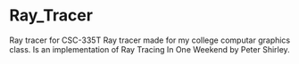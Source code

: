 # Ray_Tracer
Ray tracer for CSC-335T
Ray tracer made for my college computar graphics class. Is an implementation of Ray Tracing In One Weekend by Peter Shirley.

